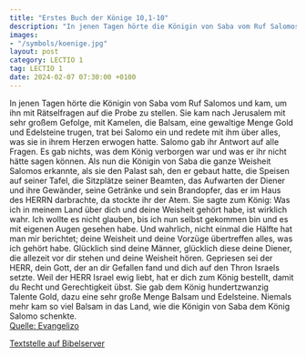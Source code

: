 ```yaml
---
title: "Erstes Buch der Könige 10,1-10"
description: "In jenen Tagen hörte die Königin von Saba vom Ruf Salomos und kam, um ihn mit Rätselfragen auf die Probe zu stellen. Sie kam nach Jerusalem mit sehr großem Gefolge, mit Kamelen, die Balsam, eine gewaltige Menge Gold und Edelsteine trugen, trat bei Salomo ein und redete mit ihm üb...."
images:
- "/symbols/koenige.jpg"
layout: post
category: LECTIO 1
tag: LECTIO 1
date: 2024-02-07 07:30:00 +0100
---
```

In jenen Tagen hörte die Königin von Saba vom Ruf Salomos und kam, um ihn mit Rätselfragen auf die Probe zu stellen.
Sie kam nach Jerusalem mit sehr großem Gefolge, mit Kamelen, die Balsam, eine gewaltige Menge Gold und Edelsteine trugen, trat bei Salomo ein und redete mit ihm über alles, was sie in ihrem Herzen erwogen hatte.<!--more-->
Salomo gab ihr Antwort auf alle Fragen. Es gab nichts, was dem König verborgen war und was er ihr nicht hätte sagen können.
Als nun die Königin von Saba die ganze Weisheit Salomos erkannte, als sie den Palast sah, den er gebaut hatte,
die Speisen auf seiner Tafel, die Sitzplätze seiner Beamten, das Aufwarten der Diener und ihre Gewänder, seine Getränke und sein Brandopfer, das er im Haus des HERRN darbrachte, da stockte ihr der Atem.
Sie sagte zum König: Was ich in meinem Land über dich und deine Weisheit gehört habe, ist wirklich wahr.
Ich wollte es nicht glauben, bis ich nun selbst gekommen bin und es mit eigenen Augen gesehen habe. Und wahrlich, nicht einmal die Hälfte hat man mir berichtet; deine Weisheit und deine Vorzüge übertreffen alles, was ich gehört habe.
Glücklich sind deine Männer, glücklich diese deine Diener, die allezeit vor dir stehen und deine Weisheit hören.
Gepriesen sei der HERR, dein Gott, der an dir Gefallen fand und dich auf den Thron Israels setzte. Weil der HERR Israel ewig liebt, hat er dich zum König bestellt, damit du Recht und Gerechtigkeit übst.
Sie gab dem König hundertzwanzig Talente Gold, dazu eine sehr große Menge Balsam und Edelsteine. Niemals mehr kam so viel Balsam in das Land, wie die Königin von Saba dem König Salomo schenkte.<br>
[Quelle: Evangelizo](https://evangeliumtagfuertag.org/DE/gospel)

[Textstelle auf Bibelserver](https://www.bibleserver.com/EU/1.Könige10,1-10)
